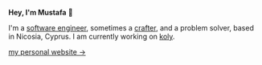 **Hey, I'm Mustafa** 👋

I'm a [software engineer](https://www.linkedin.com/in/mustafamengutay/), sometimes a [crafter](https://dribbble.com/mustafamengutay), and a problem solver, based in Nicosia, Cyprus. I am currently working on [koly](https://github.com/mustafamengutay/koly).

[my personal website &rarr;](https://mustafamengutay.github.io/)<br />
